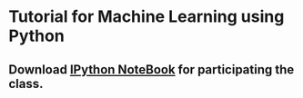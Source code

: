 Tutorial for Machine Learning using Python
====================================================================

## Download [IPython NoteBook](https://raw.github.com/jeonkiwan/PythonTutorial/master/Tutorial01/Tutorial01.ipynb) for participating the class.



